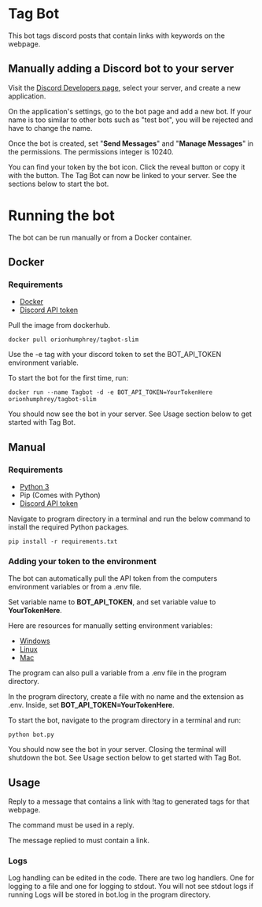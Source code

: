 # Tag Bot
This bot tags discord posts that contain links with keywords on the webpage.

## Manually adding a Discord bot to your server
Visit the [Discord Developers page](https://discord.com/developers), select your server, and create a new application.

On the application's settings, go to the bot page and add a new bot. If your name is too similar to other bots such as "test bot", you will be rejected and have to change the name.

Once the bot is created, set "**Send Messages**" and "**Manage Messages**" in the permissions. The permissions integer is 10240.

You can find your token by the bot icon. Click the reveal button or copy it with the button. The Tag Bot can now be linked to your server. See the sections below to start the bot.

# Running the bot
The bot can be run manually or from a Docker container.

## Docker
### Requirements
- [Docker](https://www.docker.com/get-started)
- [Discord API token](https://discord.com/developers)

Pull the image from dockerhub.
```
docker pull orionhumphrey/tagbot-slim
```
Use the -e tag with your discord token to set the BOT_API_TOKEN environment variable.

To start the bot for the first time, run:
```
docker run --name Tagbot -d -e BOT_API_TOKEN=YourTokenHere orionhumphrey/tagbot-slim
```
You should now see the bot in your server. See Usage section below to get started with Tag Bot.

## Manual
### Requirements
- [Python 3](https://www.python.org/downloads/)
- Pip (Comes with Python)
- [Discord API token](https://discord.com/developers)

Navigate to program directory in a terminal and run the below command to install the required Python packages.
```
pip install -r requirements.txt
```
### Adding your token to the environment
The bot can automatically pull the API token from the computers environment variables or from a .env file.

Set variable name to **BOT_API_TOKEN**, and set variable value to **YourTokenHere**.

Here are resources for manually setting environment variables:
- [Windows](https://docs.oracle.com/en/database/oracle/machine-learning/oml4r/1.5.1/oread/creating-and-modifying-environment-variables-on-windows.html#GUID-DD6F9982-60D5-48F6-8270-A27EC53807D0)
- [Linux](https://linuxize.com/post/how-to-set-and-list-environment-variables-in-linux/)
- [Mac](https://phoenixnap.com/kb/set-environment-variable-mac)

The program can also pull a variable from a .env file in the program directory.

In the program directory, create a file with no name and the extension as .env. Inside, set **BOT_API_TOKEN=YourTokenHere**.

To start the bot, navigate to the program directory in a terminal and run:
```
python bot.py
```
You should now see the bot in your server. Closing the terminal will shutdown the bot. See Usage section below to get started with Tag Bot.


## Usage


Reply to a message that contains a link with !tag to generated tags for that webpage.

The command must be used in a reply.

The message replied to must contain a link.

### Logs
Log handling can be edited in the code.
There are two log handlers. One for logging to a file and one for logging to stdout. You will not see stdout logs if running  Logs will be stored in bot.log in the program directory.
